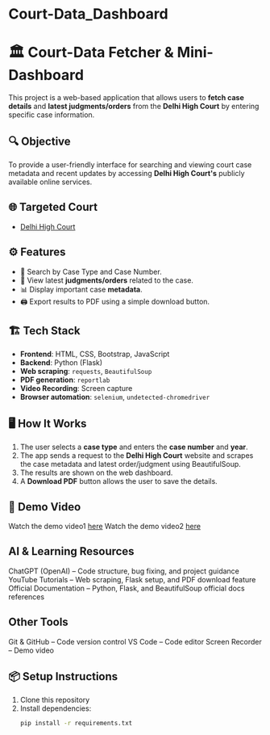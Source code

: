 # Court-Data_Dashboard

# 🏛️ Court-Data Fetcher & Mini-Dashboard

This project is a web-based application that allows users to **fetch case details** and **latest judgments/orders** from the **Delhi High Court** by entering specific case information.

## 🔍 Objective

To provide a user-friendly interface for searching and viewing court case metadata and recent updates by accessing **Delhi High Court's** publicly available online services.

## 🌐 Targeted Court

- [Delhi High Court](https://delhihighcourt.nic.in/)

## ⚙️ Features

- 🔎 Search by Case Type and Case Number.
- 📄 View latest **judgments/orders** related to the case.
- 📊 Display important case **metadata**.
- 🖨️ Export results to PDF using a simple download button.

## 🏗️ Tech Stack

- **Frontend**: HTML, CSS, Bootstrap, JavaScript
- **Backend**: Python (Flask)
- **Web scraping**: `requests`, `BeautifulSoup`
- **PDF generation**: `reportlab`
- **Video Recording**: Screen capture
- **Browser automation**: `selenium`, `undetected-chromedriver`

## 🖥️ How It Works

1. The user selects a **case type** and enters the **case number** and **year**.
2. The app sends a request to the **Delhi High Court** website and scrapes the case metadata and latest order/judgment using BeautifulSoup.
3. The results are shown on the web dashboard.
4. A **Download PDF** button allows the user to save the details.


## 🎥 Demo Video

Watch the demo video1 [here](https://drive.google.com/file/d/1b_pqU4tfeScMRmpLMeobpEaD16rPY8yA/view?usp=drive_link)
Watch the demo video2 [here](https://drive.google.com/file/d/18Ds7BQ-oUVMpMCOEBLZpK5kcyoI4n8MT/view?usp=drive_link)


## AI & Learning Resources
ChatGPT (OpenAI) – Code structure, bug fixing, and project guidance
YouTube Tutorials – Web scraping, Flask setup, and PDF download feature
Official Documentation – Python, Flask, and BeautifulSoup official docs references

## Other Tools
Git & GitHub – Code version control 
VS Code – Code editor
Screen Recorder – Demo video 


## 📦 Setup Instructions

1. Clone this repository
2. Install dependencies:
   ```bash
   pip install -r requirements.txt
